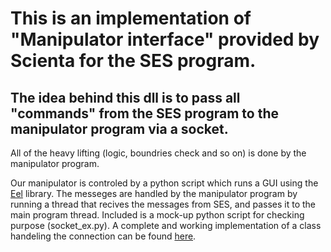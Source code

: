 
# This is an implementation of "Manipulator interface" provided by Scienta for the SES program.

## The idea behind this dll is to pass all "commands" from the SES program to the manipulator program via a socket.
All of the heavy lifting (logic, boundries check and so on) is done by the manipulator program.

Our manipulator is controled by a python script which runs a GUI using the [Eel](https://github.com/ChrisKnott/Eel) library.
The messeges are handled by the manipulator program by running a thread that recives the messages from SES, and passes it to the main program thread.
Included is a mock-up python script for checking purpose (socket_ex.py).
A complete and working implementation of a class handeling the connection can be found [here](https://github.com/yuvalni/ARPESmotors/blob/main/Class/SESInterface.py).


